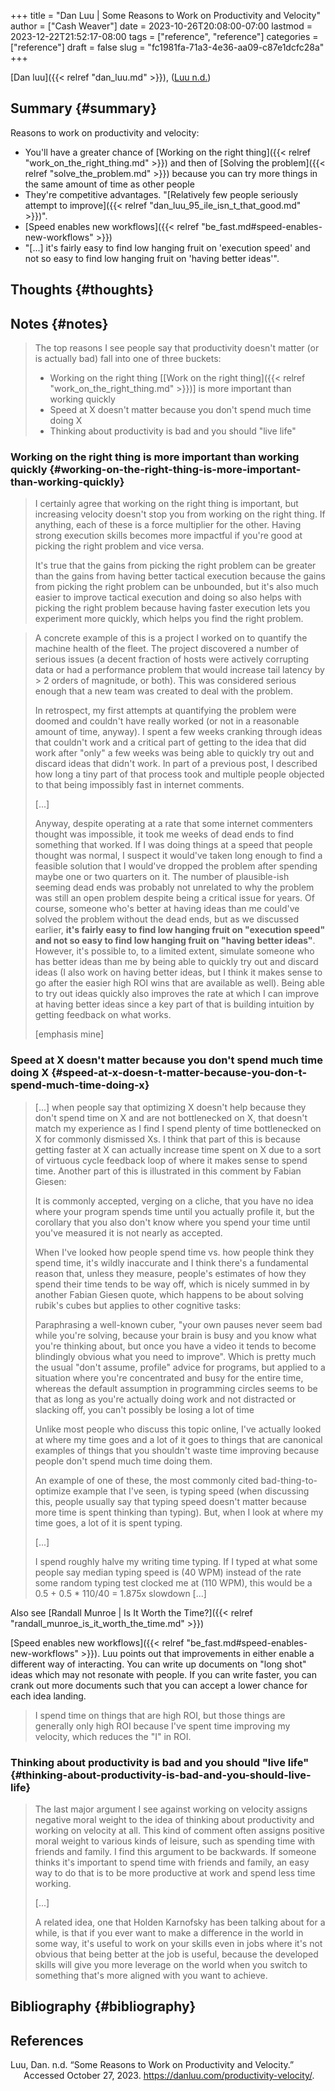 +++
title = "Dan Luu | Some Reasons to Work on Productivity and Velocity"
author = ["Cash Weaver"]
date = 2023-10-26T20:08:00-07:00
lastmod = 2023-12-22T21:52:17-08:00
tags = ["reference", "reference"]
categories = ["reference"]
draft = false
slug = "fc1981fa-71a3-4e36-aa09-c87e1dcfc28a"
+++

[Dan luu]({{< relref "dan_luu.md" >}}), (<a href="#citeproc_bib_item_1">Luu n.d.</a>)


## Summary {#summary}

Reasons to work on productivity and velocity:

-   You'll have a greater chance of [Working on the right thing]({{< relref "work_on_the_right_thing.md" >}}) and then of [Solving the problem]({{< relref "solve_the_problem.md" >}}) because you can try more things in the same amount of time as other people
-   They're competitive advantages. "[Relatively few people seriously attempt to improve]({{< relref "dan_luu_95_ile_isn_t_that_good.md" >}})".
-   [Speed enables new workflows]({{< relref "be_fast.md#speed-enables-new-workflows" >}})
-   "[...] it's fairly easy to find low hanging fruit on 'execution speed' and not so easy to find low hanging fruit on 'having better ideas'".


## Thoughts {#thoughts}


## Notes {#notes}

> The top reasons I see people say that productivity doesn't matter (or is actually bad) fall into one of three buckets:
>
> -   Working on the right thing [[Work on the right thing]({{< relref "work_on_the_right_thing.md" >}})] is more important than working quickly
> -   Speed at X doesn't matter because you don't spend much time doing X
> -   Thinking about productivity is bad and you should "live life"


### Working on the right thing is more important than working quickly {#working-on-the-right-thing-is-more-important-than-working-quickly}

> I certainly agree that working on the right thing is important, but increasing velocity doesn't stop you from working on the right thing. If anything, each of these is a force multiplier for the other. Having strong execution skills becomes more impactful if you're good at picking the right problem and vice versa.
>
> It's true that the gains from picking the right problem can be greater than the gains from having better tactical execution because the gains from picking the right problem can be unbounded, but it's also much easier to improve tactical execution and doing so also helps with picking the right problem because having faster execution lets you experiment more quickly, which helps you find the right problem.

<!--quoteend-->

> A concrete example of this is a project I worked on to quantify the machine health of the fleet. The project discovered a number of serious issues (a decent fraction of hosts were actively corrupting data or had a performance problem that would increase tail latency by &gt; 2 orders of magnitude, or both). This was considered serious enough that a new team was created to deal with the problem.
>
> In retrospect, my first attempts at quantifying the problem were doomed and couldn't have really worked (or not in a reasonable amount of time, anyway). I spent a few weeks cranking through ideas that couldn't work and a critical part of getting to the idea that did work after "only" a few weeks was being able to quickly try out and discard ideas that didn't work. In part of a previous post, I described how long a tiny part of that process took and multiple people objected to that being impossibly fast in internet comments.
>
> [...]
>
> Anyway, despite operating at a rate that some internet commenters thought was impossible, it took me weeks of dead ends to find something that worked. If I was doing things at a speed that people thought was normal, I suspect it would've taken long enough to find a feasible solution that I would've dropped the problem after spending maybe one or two quarters on it. The number of plausible-ish seeming dead ends was probably not unrelated to why the problem was still an open problem despite being a critical issue for years. Of course, someone who's better at having ideas than me could've solved the problem without the dead ends, but as we discussed earlier, **it's fairly easy to find low hanging fruit on "execution speed" and not so easy to find low hanging fruit on "having better ideas"**. However, it's possible to, to a limited extent, simulate someone who has better ideas than me by being able to quickly try out and discard ideas (I also work on having better ideas, but I think it makes sense to go after the easier high ROI wins that are available as well). Being able to try out ideas quickly also improves the rate at which I can improve at having better ideas since a key part of that is building intuition by getting feedback on what works.
>
> [emphasis mine]


### Speed at X doesn't matter because you don't spend much time doing X {#speed-at-x-doesn-t-matter-because-you-don-t-spend-much-time-doing-x}

> [...] when people say that optimizing X doesn't help because they don't spend time on X and are not bottlenecked on X, that doesn't match my experience as I find I spend plenty of time bottlenecked on X for commonly dismissed Xs. I think that part of this is because getting faster at X can actually increase time spent on X due to a sort of virtuous cycle feedback loop of where it makes sense to spend time. Another part of this is illustrated in this comment by Fabian Giesen:
>
> <div class="quote2">
>
> It is commonly accepted, verging on a cliche, that you have no idea where your program spends time until you actually profile it, but the corollary that you also don't know where you spend your time until you've measured it is not nearly as accepted.
>
> </div>
>
> When I've looked how people spend time vs. how people think they spend time, it's wildly inaccurate and I think there's a fundamental reason that, unless they measure, people's estimates of how they spend their time tends to be way off, which is nicely summed in by another Fabian Giesen quote, which happens to be about solving rubik's cubes but applies to other cognitive tasks:
>
> <div class="quote2">
>
> Paraphrasing a well-known cuber, "your own pauses never seem bad while you're solving, because your brain is busy and you know what you're thinking about, but once you have a video it tends to become blindingly obvious what you need to improve". Which is pretty much the usual "don't assume, profile" advice for programs, but applied to a situation where you're concentrated and busy for the entire time, whereas the default assumption in programming circles seems to be that as long as you're actually doing work and not distracted or slacking off, you can't possibly be losing a lot of time
>
> </div>
>
> Unlike most people who discuss this topic online, I've actually looked at where my time goes and a lot of it goes to things that are canonical examples of things that you shouldn't waste time improving because people don't spend much time doing them.
>
> An example of one of these, the most commonly cited bad-thing-to-optimize example that I've seen, is typing speed (when discussing this, people usually say that typing speed doesn't matter because more time is spent thinking than typing). But, when I look at where my time goes, a lot of it is spent typing.
>
> [...]
>
> I spend roughly halve my writing time typing. If I typed at what some people say median typing speed is (40 WPM) instead of the rate some random typing test clocked me at (110 WPM), this would be a 0.5 + 0.5 \* 110/40 = 1.875x slowdown [...]

Also see [Randall Munroe | Is It Worth the Time?]({{< relref "randall_munroe_is_it_worth_the_time.md" >}})

[Speed enables new workflows]({{< relref "be_fast.md#speed-enables-new-workflows" >}}). Luu points out that improvements in either enable a different way of interacting. You can write up documents on "long shot" ideas which may not resonate with people. If you can write faster, you can crank out more documents such that you can accept a lower chance for each idea landing.

> I spend time on things that are high ROI, but those things are generally only high ROI because I've spent time improving my velocity, which reduces the "I" in ROI.


### Thinking about productivity is bad and you should "live life" {#thinking-about-productivity-is-bad-and-you-should-live-life}

> The last major argument I see against working on velocity assigns negative moral weight to the idea of thinking about productivity and working on velocity at all. This kind of comment often assigns positive moral weight to various kinds of leisure, such as spending time with friends and family. I find this argument to be backwards. If someone thinks it's important to spend time with friends and family, an easy way to do that is to be more productive at work and spend less time working.
>
> [...]
>
> A related idea, one that Holden Karnofsky has been talking about for a while, is that if you ever want to make a difference in the world in some way, it's useful to work on your skills even in jobs where it's not obvious that being better at the job is useful, because the developed skills will give you more leverage on the world when you switch to something that's more aligned with you want to achieve.


## Bibliography {#bibliography}

## References

<style>.csl-entry{text-indent: -1.5em; margin-left: 1.5em;}</style><div class="csl-bib-body">
  <div class="csl-entry"><a id="citeproc_bib_item_1"></a>Luu, Dan. n.d. “Some Reasons to Work on Productivity and Velocity.” Accessed October 27, 2023. <a href="https://danluu.com/productivity-velocity/">https://danluu.com/productivity-velocity/</a>.</div>
</div>
